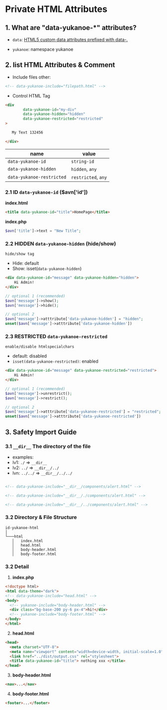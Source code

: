 # Private HTML Attributes

## 1. What are "data-yukanoe-*" attributes?

 - `data`: [HTML5 custom data attributes prefixed with data-.](https://developer.mozilla.org/en-US/docs/Learn/HTML/Howto/Use_data_attributes)

 - `yukanoe`: namespace yukanoe

## 2. list HTML Attributes & Comment

- Include files other:
```html
<!-- data-yukanoe-include="filepath.html" -->
```
- Control HTML Tag
```html
<div
        data-yukanoe-id="my-div" 
        data-yukanoe-hidden="hidden" 
        data-yukanoe-restricted="restricted"
>

   My Text 132456

</div>
```
| name                      | value                |       
|---------------------------|----------------------|
| `data-yukanoe-id`         | `string-id`          |
| `data-yukanoe-hidden`     | `hidden`, `any`      |
| `data-yukanoe-restricted` | `restricted`, `any`  |



### 2.1 ID `data-yukanoe-id` ($avn['id'])
**index.html**
```html
<title data-yukanoe-id="title">HomePage</title>
```
**index.php**
```php
$avn['title']->text = "New Title";
```

### 2.2 HIDDEN `data-yukanoe-hidden` (hide/show)
    hide/show tag

- Hide: default
- Show: isset(`data-yukanoe-hidden`)


```html
<div data-yukanoe-id="message" data-yukanoe-hidden="hidden">
    Hi Admin!
</div>
```

```php
// optional 1 (recommended)
$avn['message']->show();
$avn['message']->hide();

// optional 2
$avn['message']->atttribute['data-yukanoe-hidden'] = "hidden";
unset($avn['message']->atttribute['data-yukanoe-hidden'])
```

### 2.3 RESTRICTED `data-yukanoe-restricted`

    enable/disable htmlspecialchars

- default: disabled
- `isset(data-yukanoe-restricted)`: enabled
```html
<div data-yukanoe-id="message" data-yukanoe-restricted="restricted">
    Hi Admin!
</div>
```

```php
// optional 1 (recommended)
$avn['message']->unrestrict();
$avn['message']->restrict();

// optional 2
$avn['message']->atttribute['data-yukanoe-restricted'] = "restricted";
unset($avn['message']->atttribute['data-yukanoe-restricted'])
```

## 3. Safety Import Guide

### 3.1 `__dir__` The directory of the file
- examples:
- lv1: `./`      => `__dir__` 
- lv2: `../`     => `__dir__/../`
- lvn: `../../`  => `__dir__/../../`

```html

<!-- data-yukanoe-include="__dir__/components/alert.html" -->

<!-- data-yukanoe-include="__dir__/./components/alert.html" -->

<!-- data-yukanoe-include="__dir__/../components/alert.html" -->

```


### 3.2 Directory & File Structure
```
id-yukanoe-html
│
└───html
   │   index.html
   │   head.html
   │   body-header.html
   │   body-footer.html

```

### 3.2 Detail

1. **index.php**

```html
<!doctype html>
<html data-theme="dark">
<!-- data-yukanoe-include="head.html" -->
<body>
  <!-- yukanoe-include="body-header.html" -->
  <div class="bg-base-200 py-6 px-4">hi!</div>
  <!-- yukanoe-include="body-footer.html" -->
</body>
</html>

```

2. **head.html**
```html
<head>
  <meta charset="UTF-8">
  <meta name="viewport" content="width=device-width, initial-scale=1.0">
  <link href="../dist/output.css" rel="stylesheet">
  <title data-yukanoe-id="title"> nothing xxx </title>
</head>
```

3. **body-header.html**
```html
<nav>...</nav>
```

4. **body-footer.html**
```html
<footer>...</footer>
```

